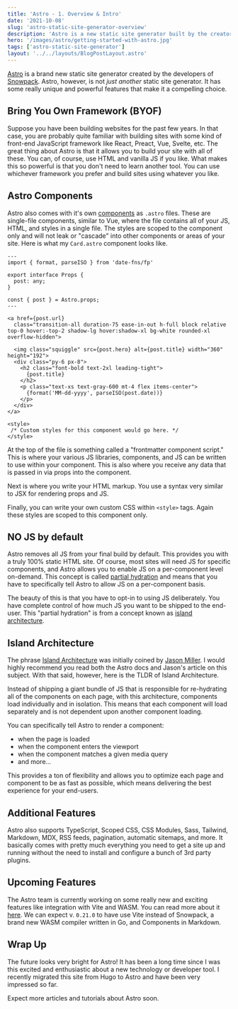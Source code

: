 ```yaml
---
title: 'Astro - 1. Overview & Intro'
date: '2021-10-08'
slug: 'astro-static-site-generator-overview'
description: 'Astro is a new static site generator built by the creators of Snowpack. In this article I discuss what makes Astro unique and why you may want to consider using it for your next project.'
hero: '/images/astro/getting-started-with-astro.jpg'
tags: ['astro-static-site-generator']
layout: '../../layouts/BlogPostLayout.astro'
---
```


[Astro](https://astro.build/) is a brand new static site generator created by the developers of [Snowpack](https://www.snowpack.dev/). Astro, however, is not _just another_ static site generator. It has some really unique and powerful features that make it a compelling choice.

## Bring You Own Framework (BYOF)

Suppose you have been building websites for the past few years. In that case, you are probably quite familiar with building sites with some kind of front-end JavaScript framework like React, Preact, Vue, Svelte, etc. The great thing about Astro is that it allows you to build your site with all of these. You can, of course, use HTML and vanilla JS if you like. What makes this so powerful is that you don't need to learn another tool. You can use whichever framework you prefer and build sites using whatever you like.

## Astro Components

Astro also comes with it's own [components](https://docs.astro.build/core-concepts/astro-components) as `.astro` files. These are single-file components, similar to Vue, where the file contains all of your JS, HTML, and styles in a single file. The styles are scoped to the component only and will not leak or "cascade" into other components or areas of your site. Here is what my `Card.astro` component looks like.

```markup
---
import { format, parseISO } from 'date-fns/fp'

export interface Props {
  post: any;
}

const { post } = Astro.props;
---

<a href={post.url}
  class="transition-all duration-75 ease-in-out h-full block relative top-0 hover:-top-2 shadow-lg hover:shadow-xl bg-white rounded-xl overflow-hidden">

  <img class="squiggle" src={post.hero} alt={post.title} width="360" height="192">
  <div class="py-6 px-8">
    <h2 class="font-bold text-2xl leading-tight">
      {post.title}
    </h2>
    <p class="text-xs text-gray-600 mt-4 flex items-center">
      {format('MM-dd-yyyy', parseISO(post.date))}
    </p>
  </div>
</a>

<style>
 /* Custom styles for this component would go here. */
</style>
```

At the top of the file is something called a "frontmatter component script." This is where your various JS libraries, components, and JS can be written to use within your component. This is also where you receive any data that is passed in via props into the component.

Next is where you write your HTML markup. You use a syntax very similar to JSX for rendering props and JS.

Finally, you can write your own custom CSS within `<style>` tags. Again these styles are scoped to this component only.

## NO JS by default

Astro removes all JS from your final build by default. This provides you with a truly 100% static HTML site. Of course, most sites will need JS for specific components, and Astro allows you to enable JS on a per-component level on-demand. This concept is called [partial hydration](https://docs.astro.build/core-concepts/component-hydration) and means that you have to specifically tell Astro to allow JS on a per-component basis.

The beauty of this is that you have to opt-in to using JS deliberately. You have complete control of how much JS you want to be shipped to the end-user. This "partial hydration" is from a concept known as [island architecture](https://docs.astro.build/core-concepts/component-hydration#concept-island-architecture).

## Island Architecture

The phrase [Island Architecture](https://docs.astro.build/core-concepts/component-hydration#concept-island-architecture) was initially coined by [Jason Miller](https://jasonformat.com/islands-architecture/). I would highly recommend you read both the Astro docs and Jason's article on this subject. With that said, however, here is the TLDR of Island Architecture.

Instead of shipping a giant bundle of JS that is responsible for re-hydrating all of the components on each page, with this architecture, components load individually and in isolation. This means that each component will load separately and is not dependent upon another component loading.

You can specifically tell Astro to render a component:

- when the page is loaded
- when the component enters the viewport
- when the component matches a given media query
- and more...

This provides a ton of flexibility and allows you to optimize each page and component to be as fast as possible, which means delivering the best experience for your end-users.

## Additional Features

Astro also supports TypeScript, Scoped CSS, CSS Modules, Sass, Tailwind, Markdown, MDX, RSS feeds, pagination, automatic sitemaps, and more. It basically comes with pretty much everything you need to get a site up and running without the need to install and configure a bunch of 3rd party plugins.

## Upcoming Features

The Astro team is currently working on some really new and exciting features like integration with Vite and WASM. You can read more about it [here](https://astro.build/blog/astro-021-preview). We can expect v. `0.21.0` to have use Vite instead of Snowpack, a brand new WASM compiler written in Go, and Components in Markdown.

## Wrap Up

The future looks very bright for Astro! It has been a long time since I was this excited and enthusiastic about a new technology or developer tool. I recently migrated this site from Hugo to Astro and have been very impressed so far.

Expect more articles and tutorials about Astro soon.
